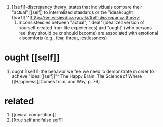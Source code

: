 1. [[self]]-discrepancy theory; states that individuals compare their "actual" [[self]] to internalized standards or the "ideal/ought [[self]]"^[https://en.wikipedia.org/wiki/Self-discrepancy_theory]
	1. inconsistencies between "actual", "ideal" (idealized version of yourself created from life experiences) and "ought" (who persons feel they should be or should become) are associated with emotional discomforts (e.g., fear, threat, restlessness)

# ought [[self]]
1. ought [[self]]; the behavior we feel we need to demonstrate in order to achieve "ideal [[self]]"^[The Happy Brain: The Science of Where [[Happiness]] Comes from, and Why, p. 76]

# related
1. [[neural competition]]
2. [[true self and false self]]